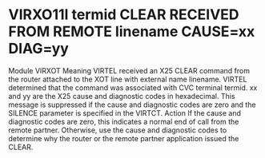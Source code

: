 # VIRXO11I termid CLEAR RECEIVED FROM REMOTE linename CAUSE=xx DIAG=yy
Module
    VIRXOT
Meaning
    VIRTEL received an X25 CLEAR command from the router attached to the XOT line with external name linename. VIRTEL determined that the command was associated with CVC terminal termid. xx and yy are the X25 cause and diagnostic codes in hexadecimal. This message is suppressed if the cause and diagnostic codes are zero and the SILENCE parameter is specified in the VIRTCT.
Action
    If the cause and diagnostic codes are zero, this indicates a normal end of call from the remote partner. Otherwise, use the cause and diagnostic codes to determine why the router or the remote partner application issued the CLEAR.
